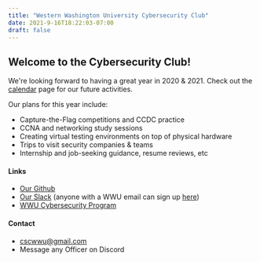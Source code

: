 ```yaml
---
title: "Western Washington University Cybersecurity Club"
date: 2021-9-16T18:22:03-07:00
draft: false
---
```


## Welcome to the Cybersecurity Club!

We're looking forward to having a great year in 2020 & 2021.
Check out the [calendar](../calendar) page for our future activities.

Our plans for this year include:  
* Capture-the-Flag competitions and CCDC practice  
* CCNA and networking study sessions  
* Creating virtual testing environments on top of physical hardware  
* Trips to visit security companies & teams  
* Internship and job-seeking guidance, resume reviews, etc  

#### Links

* [Our Github](https://github.com/wwucyber)  
* [Our Slack](https://wwucyber.slack.com) (anyone with a WWU email can sign up [here](https://wwucyber.slack.com/signup))  
* [WWU Cybersecurity Program](https://cse.wwu.edu/computer-science/computer-information-systems-security-ciss)  

#### Contact

* [cscwwu@gmail.com](mailto:cscwwu@gmail.com)
* Message any Officer on Discord


